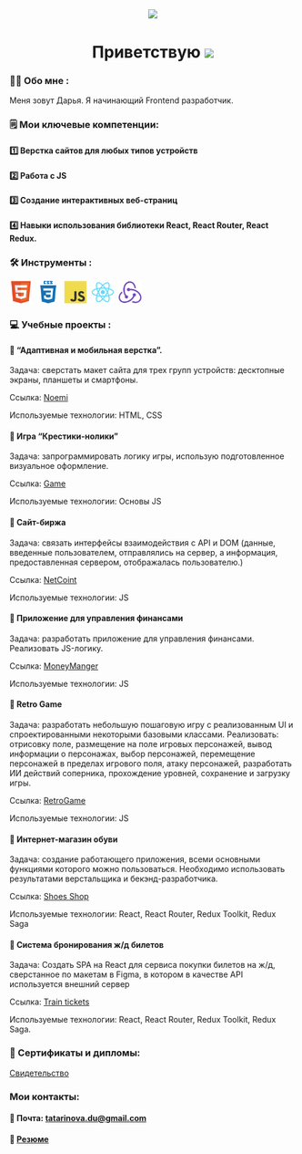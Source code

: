 <div id="header" align="center">
  <img src="https://media.giphy.com/media/v1.Y2lkPTc5MGI3NjExODFqMjhlbDJqenRwNTZic2xhNml2azc5ZWkzNGdteDk4eDlyYmllMiZlcD12MV9pbnRlcm5hbF9naWZfYnlfaWQmY3Q9Zw/L1R1tvI9svkIWwpVYr/giphy.gif" width="100"/>
</div>
<h1 align="center">
  Приветствую
  <img src="https://media.giphy.com/media/hvRJCLFzcasrR4ia7z/giphy.gif" width="30px"/>
</h1>


### :woman_technologist: Обо мне :
Меня зовут Дарья. Я начинающий Frontend разработчик.

### :spiral_notepad: Мои ключевые компетенции: 

#### :one: Верстка сайтов для любых типов устройств

#### :two: Работа с JS

#### :three: Создание интерактивных веб-страниц

#### :four: Навыки использования библиотеки React, React Router,  React Redux.

### :hammer_and_wrench: Инструменты :
<div>
  <img src="https://github.com/devicons/devicon/blob/master/icons/html5/html5-original.svg" title="HTML5" alt="HTML" width="40" height="40"/>&nbsp;
  <img src="https://github.com/devicons/devicon/blob/master/icons/css3/css3-plain-wordmark.svg"  title="CSS3" alt="CSS" width="40" height="40"/>&nbsp;
  <img src="https://github.com/devicons/devicon/blob/master/icons/javascript/javascript-original.svg" title="JavaScript" alt="JavaScript" width="40" height="40"/>&nbsp;
  <img src="https://github.com/devicons/devicon/blob/master/icons/react/react-original.svg" title="React" alt="React" width="40" height="40"/>&nbsp;
  <img src="https://github.com/devicons/devicon/blob/master/icons/redux/redux-original.svg" title="Redux" alt="Redux " width="40" height="40"/>&nbsp;
</div>

### :computer: Учебные проекты :

#### :round_pushpin: “Адаптивная и мобильная верстка”.
   
Задача: сверстать макет сайта для трех групп устройств: десктопные экраны, планшеты и смартфоны.

Ссылка: [Noemi](https://daritat.github.io/diplom/)

Используемые технологии: HTML, CSS

#### :round_pushpin: Игра “Крестики-нолики”

Задача: запрограммировать логику игры, использую подготовленное визуальное оформление.

Ссылка: [Game](https://replit.com/@daritatarinova/Diplom-startovyi-kod)

Используемые технологии: Основы JS

#### :round_pushpin: Сайт-биржа

Задача: связать интерфейсы взаимодействия с API и DOM (данные, введенные пользователем, отправлялись на сервер, а информация, предоставленная сервером, отображалась пользователю.)

Ссылка: [NetCoint](netcoint.onrender.com)

Используемые технологии: JS

#### :round_pushpin: Приложение для управления финансами

Задача: разработать приложение для управления финансами. Реализовать JS-логику. 

Ссылка: [MoneyManger](https://github.com/DariTat/bhj-diploma)

Используемые технологии: JS

#### :round_pushpin: Retro Game

Задача: разработать небольшую пошаговую игру с реализованным UI и спроектированными некоторыми базовыми классами. Реализовать: отрисовку поле, размещение на поле игровых персонажей, вывод информации о персонажах, выбор персонажей, перемещение персонажей в пределах игрового поля, атаку персонажей, разработать ИИ действий соперника, прохождение уровней, сохранение и загрузку игры. 

Ссылка: [RetroGame](https://daritat.github.io/js-advanced-diploma/)

Используемые технологии: JS

#### :round_pushpin: Интернет-магазин обуви

Задача: создание работающего приложения, всеми основными функциями которого можно пользоваться. Необходимо использовать результатами верстальщика и бекэнд-разработчика.

Ссылка: [Shoes Shop](https://daritat.github.io/diplom-ra/)

Используемые технологии: React, React Router, Redux Toolkit, Redux Saga

#### :round_pushpin: Система бронирования ж/д билетов

Задача: Создать SPA на React для сервиса покупки билетов на ж/д, сверстанное по макетам в Figma, в котором в качестве API используется внешний сервер

Ссылка: [Train tickets](https://daritat.github.io/fe-diplom/)

Используемые технологии: React, React Router, Redux Toolkit, Redux Saga.

### :closed_book: Сертификаты и дипломы: 

[Свидетельство](https://drive.google.com/file/d/1ebt1ObqZy-hKRwNxsaaYogjaWPTwhnik/view?usp=sharing)

### Мои контакты:

#### :email: Почта: tatarinova.du@gmail.com

#### :scroll: [Резюме](https://docs.google.com/document/d/1dtWVqM3tTiQRw-KsC4oiaVSjq6jxtL2M/edit?usp=sharing&ouid=100821322604677591132&rtpof=true&sd=true)



